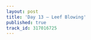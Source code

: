 ```yaml
---
layout: post
title: 'Day 13 – Leef Blowing'
published: true
track_id: 317016725
---
```

<div class='list post-player' track='{{page.track_id}}'></div>

